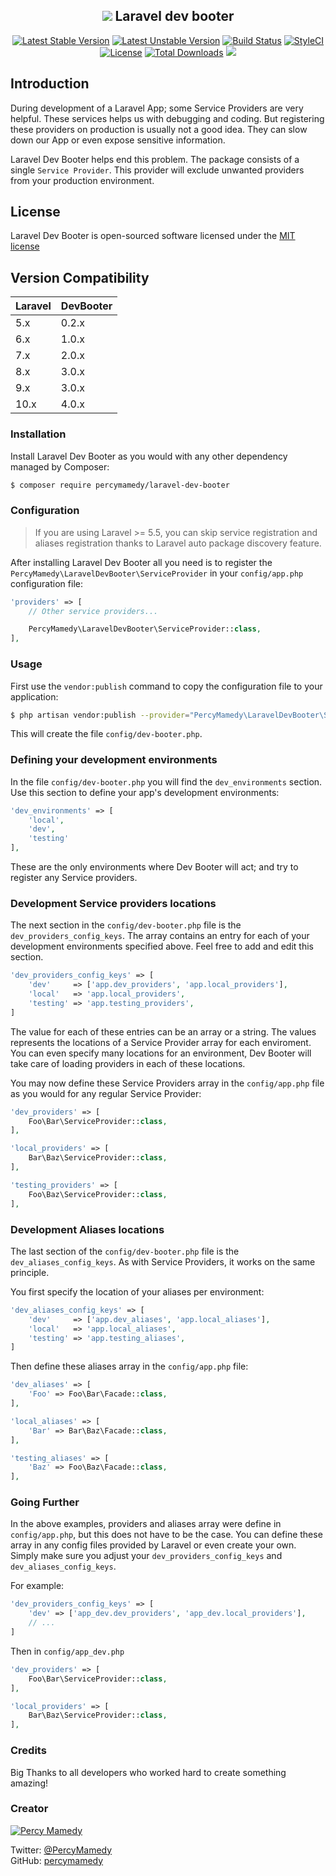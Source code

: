 <h2 align="center">
   <img src="https://raw.githubusercontent.com/LaraChimp/art-work/master/packages/dev-booter/dev-booter-art.png"> Laravel dev booter
</h2>

<p align="center">
    <a href="https://packagist.org/packages/percymamedy/laravel-dev-booter"><img src="https://poser.pugx.org/percymamedy/laravel-dev-booter/v/stable" alt="Latest Stable Version"></a>
    <a href="https://packagist.org/packages/percymamedy/laravel-dev-booter"><img src="https://poser.pugx.org/percymamedy/laravel-dev-booter/v/unstable" alt="Latest Unstable Version"></a>
    <a href="https://travis-ci.org/percymamedy/laravel-dev-booter"><img src="https://travis-ci.org/percymamedy/laravel-dev-booter.svg?branch=0.2" alt="Build Status"></a>
    <a href="https://styleci.io/repos/70182697"><img src="https://styleci.io/repos/70182697/shield?branch=0.2" alt="StyleCI"></a>
    <a href="https://packagist.org/packages/percymamedy/laravel-dev-booter"><img src="https://poser.pugx.org/percymamedy/laravel-dev-booter/license" alt="License"></a>
    <a href="https://packagist.org/packages/percymamedy/laravel-dev-booter"><img src="https://poser.pugx.org/percymamedy/laravel-dev-booter/downloads" alt="Total Downloads"></a>
    <a href="https://insight.sensiolabs.com/projects/bc49ef2d-07ea-4bd0-bba0-607386b49004" alt="medal"><img src="https://insight.sensiolabs.com/projects/bc49ef2d-07ea-4bd0-bba0-607386b49004/mini.png"></a>
</p>

## Introduction
During development of a Laravel App; some Service Providers are very helpful. These services helps us with debugging and coding.
But registering these providers on production is usually not a good idea. They can slow down our App or even expose sensitive information.

Laravel Dev Booter helps  end this problem. The package consists of a single ```Service Provider```. 
This provider will exclude unwanted providers from your production environment.

## License
Laravel Dev Booter is open-sourced software licensed under the [MIT license](http://opensource.org/licenses/MIT)

## Version Compatibility

 Laravel  | DevBooter
:---------|:----------
 5.x      | 0.2.x
 6.x      | 1.0.x
 7.x      | 2.0.x
 8.x      | 3.0.x
 9.x      | 3.0.x
 10.x     | 4.0.x
 
### Installation
Install Laravel Dev Booter as you would with any other dependency managed by Composer:

 ```bash
 $ composer require percymamedy/laravel-dev-booter
 ```

### Configuration
> If you are using Laravel >= 5.5, you can skip service registration 
> and aliases registration thanks to Laravel auto package discovery 
> feature.

After installing Laravel Dev Booter all you need is to register the ```PercyMamedy\LaravelDevBooter\ServiceProvider``` 
in your `config/app.php` configuration file:

```php
'providers' => [
    // Other service providers...

    PercyMamedy\LaravelDevBooter\ServiceProvider::class,
],
```

### Usage
First use the ```vendor:publish``` command to copy the configuration file to your application:

 ```bash
$ php artisan vendor:publish --provider="PercyMamedy\LaravelDevBooter\ServiceProvider" --tag="config"
```

This will create the file ```config/dev-booter.php```.

### Defining your development environments
In the file ```config/dev-booter.php``` you will find the ```dev_environments``` section. Use this section
to define your app's development environments:
 
```php
'dev_environments' => [
    'local',
    'dev',
    'testing'
],
```

These are the only environments where Dev Booter will act; and try to register any Service providers.

### Development Service providers locations
The next section in the ```config/dev-booter.php``` file is the ```dev_providers_config_keys```. The array contains an entry
for each of your development environments specified above. Feel free to add and edit this section.

```php
'dev_providers_config_keys' => [
    'dev'     => ['app.dev_providers', 'app.local_providers'],
    'local'   => 'app.local_providers',
    'testing' => 'app.testing_providers',
]
```

The value for each of these entries can be an array or a string. The values represents the locations of a Service Provider array
for each enviroment. You can even specify many locations for an environment, Dev Booter will take care of loading providers in 
each of these locations. 

You may now define these Service Providers array in the ```config/app.php``` file as you would for any regular Service Provider:

```php
'dev_providers' => [
    Foo\Bar\ServiceProvider::class,
],

'local_providers' => [
    Bar\Baz\ServiceProvider::class,
],

'testing_providers' => [
    Foo\Baz\ServiceProvider::class,
],
```

### Development Aliases locations
The last section of the ```config/dev-booter.php``` file is the ```dev_aliases_config_keys```. As with Service Providers, it works
on the same principle.

You first specify the location of your aliases per environment:

```php
'dev_aliases_config_keys' => [
    'dev'     => ['app.dev_aliases', 'app.local_aliases'],
    'local'   => 'app.local_aliases',
    'testing' => 'app.testing_aliases',
]
```

Then define these aliases array in the ```config/app.php``` file:

```php
'dev_aliases' => [
    'Foo' => Foo\Bar\Facade::class,
],

'local_aliases' => [
    'Bar' => Bar\Baz\Facade::class,
],

'testing_aliases' => [
    'Baz' => Foo\Baz\Facade::class,
],
```

### Going Further
In the above examples, providers and aliases array were define in ```config/app.php```, but this does not have to be the case. You
can define these array in any config files provided by Laravel or even create your own. Simply make sure you adjust your 
```dev_providers_config_keys``` and ```dev_aliases_config_keys```.

For example:

```php
'dev_providers_config_keys' => [
    'dev' => ['app_dev.dev_providers', 'app_dev.local_providers'],
    // ...
]
```

Then in ```config/app_dev.php```

```php
'dev_providers' => [
    Foo\Bar\ServiceProvider::class,
],

'local_providers' => [
    Bar\Baz\ServiceProvider::class,
],
```

### Credits
Big Thanks to all developers who worked hard to create something amazing!

### Creator
[![Percy Mamedy](https://img.shields.io/badge/Author-Percy%20Mamedy-orange.svg)](https://twitter.com/PercyMamedy)

Twitter: [@PercyMamedy](https://twitter.com/PercyMamedy)
<br/>
GitHub: [percymamedy](https://github.com/percymamedy)
 
 
 
 
 
